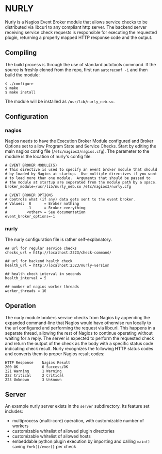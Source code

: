NURLY
=====

Nurly is a Nagios Event Broker module that allows service checks to be distributed via libcurl to any compliant http server.  The backend server receiving service check requests is responsible for executing the requested plugin, returning a properly mapped HTTP response code and the output.


Compiling
---------

The build process is through the use of standard autotools command.  If the source is freshly cloned from the repo, first run `autoreconf -i` and then build the module:

    $ ./configure
    $ make
    $ make install

The module will be installed as `/usr/lib/nurly_neb.so`.


Configuration
-------------

### nagios

Nagios needs to have the Execution Broker Module configured and Broker Options set to allow Program State and Service Checks.  Start by editing the main nagios config file (`/etc/nagios3/nagios.cfg`). The parameter to the module is the location of nurly's config file.

    # EVENT BROKER MODULE(S)
    # This directive is used to specify an event broker module that should
    # by loaded by Nagios at startup.  Use multiple directives if you want
    # to load more than one module.  Arguments that should be passed to
    # the module at startup are seperated from the module path by a space.
    broker_module=/usr/lib/nurly_neb.so /etc/nagios3/nurly.cfg

    # EVENT BROKER OPTIONS
    # Controls what (if any) data gets sent to the event broker.
    # Values:  0      = Broker nothing
    #         -1      = Broker everything
    #         <other> = See documentation
    event_broker_options=-1

### nurly

The nurly configuration file is rather self-explanatory.

    ## url for regular service checks
    checks_url = http://localhost:2323/check-command/

    ## url for backend health check
    health_url = http://localhost:2323/nurly-version

    ## health check interval in seconds
    health_interval = 5

    ## number of nagios worker threads
    worker_threads = 10


Operation
---------

The nurly module brokers service checks from Nagios by appending the expanded command-line that Nagios would have otherwise run locally to the url configured and performing the request via libcurl.  This happens in a separate thread, allowing the rest of Nagios to continue operating without waiting for a reply.  The server is expected to perform the requested check and return the output of the check as the body with a specific status code indicating check result.  Nurly recognizes the following HTTP status codes and converts them to proper Nagios result codes:

    HTTP Response    Nagios Result
    200 OK           0 Success/OK
    221 Warning      1 Warning
    222 Critical     2 Critical
    223 Unknown      3 Unknown


Server
------

An example nurly server exists in the `server` subdirectory.  Its feature set includes:

- multiprocess (multi-core) operation, with customizable number of workers
- customizable whitelist of allowed plugin directories
- customizable whitelist of allowed hosts
- embeddable python plugin execution by importing and calling `main()` saving `fork()/exec()` per check

